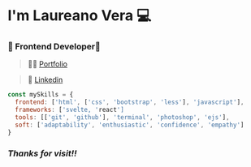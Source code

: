 # I'm **Laureano Vera** 💻
### 📘 Frontend Developer👾

> 👨‍💻 [Portfolio](https://portfolio-lv.netlify.app "Look my work")  

> 👔 [Linkedin](https://www.linkedin.com/inlaureano-vera-320086204/ "Project?")  

``` javascript
const mySkills = {
  frontend: ['html', ['css', 'bootstrap', 'less'], 'javascript'],
  frameworks: ['svelte, 'react']
  tools: [['git', 'github'], 'terminal', 'photoshop', 'ejs'],
  soft: ['adaptability', 'enthusiastic', 'confidence', 'empathy']
}
```


### *Thanks for visit‼*
